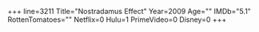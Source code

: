 +++
line=3211
Title="Nostradamus Effect"
Year=2009
Age=""
IMDb="5.1"
RottenTomatoes=""
Netflix=0
Hulu=1
PrimeVideo=0
Disney=0
+++

